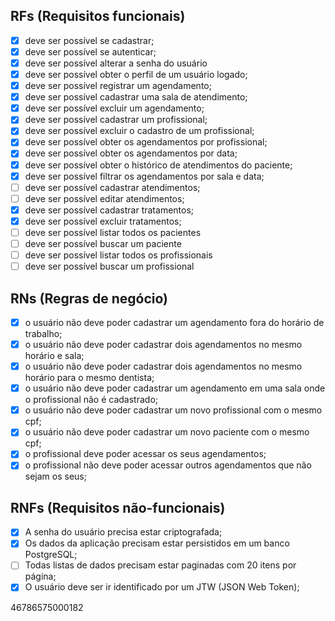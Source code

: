 ## RFs (Requisitos funcionais)
- [x] deve ser possível se cadastrar;
- [x] deve ser possível se autenticar;
- [x] deve ser possível alterar a senha do usuário
- [x] deve ser possível obter o perfil de um usuário logado;
- [x] deve ser possível registrar um agendamento;
- [x] deve ser possível cadastrar uma sala de atendimento;
- [x] deve ser possível excluir um agendamento;
- [x] deve ser possível cadastrar um profissional;
- [x] deve ser possível excluir o cadastro de um profissional;
- [x] deve ser possível obter os agendamentos por profissional;
- [x] deve ser possível obter os agendamentos por data;
- [x] deve ser possível obter o histórico de atendimentos do paciente;
- [x] deve ser possível filtrar os agendamentos por sala e data;
- [ ] deve ser possível cadastrar atendimentos;
- [ ] deve ser possível editar atendimentos;
- [x] deve ser possível cadastrar tratamentos;
- [x] deve ser possível excluir tratamentos;
- [ ] deve ser possível listar todos os pacientes
- [ ] deve ser possível buscar um paciente
- [ ] deve ser possível listar todos os profissionais
- [ ] deve ser possível buscar um profissional

## RNs (Regras de negócio)

- [x] o usuário não deve poder cadastrar um agendamento fora do horário de trabalho;
- [x] o usuário não deve poder cadastrar dois agendamentos no mesmo horário e sala;
- [x] o usuário não deve poder cadastrar dois agendamentos no mesmo horário para o mesmo dentista;
- [x] o usuário não deve poder cadastrar um agendamento em uma sala onde o profissional não é cadastrado;
- [x] o usuário não deve poder cadastrar um novo profissional com o mesmo cpf;
- [x] o usuário não deve poder cadastrar um novo paciente com o mesmo cpf;
- [x] o profissional deve poder acessar os seus agendamentos;
- [x] o profissional não deve poder acessar outros agendamentos que não sejam os seus;

## RNFs (Requisitos não-funcionais)

- [x] A senha do usuário precisa estar criptografada;
- [x] Os dados da aplicação precisam estar persistidos em um banco PostgreSQL;
- [ ] Todas listas de dados precisam estar paginadas com 20 itens por página;
- [x] O usuário deve ser ir identificado por um JTW (JSON Web Token);

46786575000182